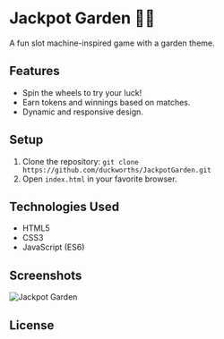 # Jackpot Garden 🎰🌱

A fun slot machine-inspired game with a garden theme.

## Features
- Spin the wheels to try your luck!
- Earn tokens and winnings based on matches.
- Dynamic and responsive design.

## Setup
1. Clone the repository: `git clone https://github.com/duckworths/JackpotGarden.git`
2. Open `index.html` in your favorite browser.

## Technologies Used
- HTML5
- CSS3
- JavaScript (ES6)

## Screenshots
![Jackpot Garden](assets/screenshot.png)

## License

